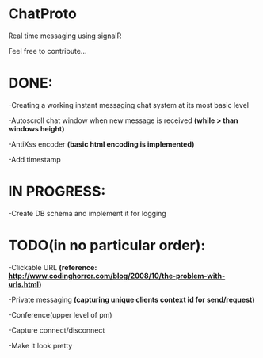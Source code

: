 ChatProto
=========

Real time messaging using signalR

Feel free to contribute...



DONE:
=========
-Creating a working instant messaging chat system at its most basic level

-Autoscroll chat window when new message is received **(while > than windows height)**

-AntiXss encoder **(basic html encoding is implemented)**

-Add timestamp

IN PROGRESS:
=========

-Create DB schema and implement it for logging

TODO(in no particular order):
=========

-Clickable URL **(reference: http://www.codinghorror.com/blog/2008/10/the-problem-with-urls.html)**

-Private messaging **(capturing unique clients context id for send/request)**

-Conference(upper level of pm)

-Capture connect/disconnect

-Make it look pretty
